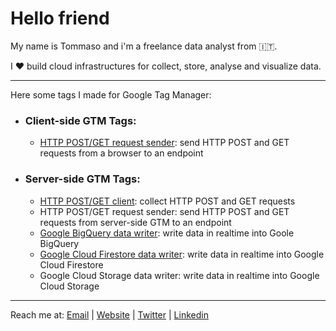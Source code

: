 # Hello friend

My name is Tommaso and i'm a freelance data analyst from 🇮🇹.

I ❤️ build cloud infrastructures for collect, store, analyse and visualize data.

---

Here some tags I made for Google Tag Manager:

- ### Client-side GTM Tags:
  - [HTTP POST/GET request sender](https://github.com/tommasomoretti/cs-http-tag): send HTTP POST and GET requests from a browser to an endpoint

- ### Server-side GTM Tags:
  -  [HTTP POST/GET client](https://github.com/tommasomoretti/ss-http-client-tag): collect HTTP POST and GET requests
  -  HTTP POST/GET request sender: send HTTP POST and GET requests from server-side GTM to an endpoint
  -  [Google BigQuery data writer](https://github.com/tommasomoretti/ss-bq-tag): write data in realtime into Goole BigQuery
  -  [Google Cloud Firestore data writer](https://github.com/tommasomoretti/ss-fs-tag): write data in realtime into Google Cloud Firestore
  -  Google Cloud Storage data writer: write data in realtime into Google Cloud Storage

---

Reach me at: [Email](mailto:hello@tommasomoretti.com) | [Website](https://tommasomoretti.com/) | [Twitter](https://twitter.com/tommoretti88) | [Linkedin](https://www.linkedin.com/in/tommasomoretti/)
